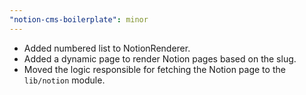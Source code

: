 ```yaml
---
"notion-cms-boilerplate": minor
---
```


- Added numbered list to NotionRenderer.
- Added a dynamic page to render Notion pages based on the slug.
- Moved the logic responsible for fetching the Notion page to the `lib/notion` module.
